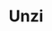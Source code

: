 ---
title: Unzi
date: 
draft: false

# descripcion
description : Aro de plata pasante

materials: Plata 925

color: Plateado

dimensions: 1cm x 1cm

code: 01-20-0451

type: "Aros"

categories: []

# Images
# first image will be shown in the product page
images:
  # - image: "images/path_to_image"
  # La ubicacion de las imagenes es imagenes/Aros/Aros.Solo Plata/01-20-0451-unzi
  - image: "./images/aros/solo_plata/01-20-0451-triangulo-ancho_a.JPG"
  - image: "./images/aros/solo_plata/01-20-0451-triangulo-ancho_b.JPG"
---